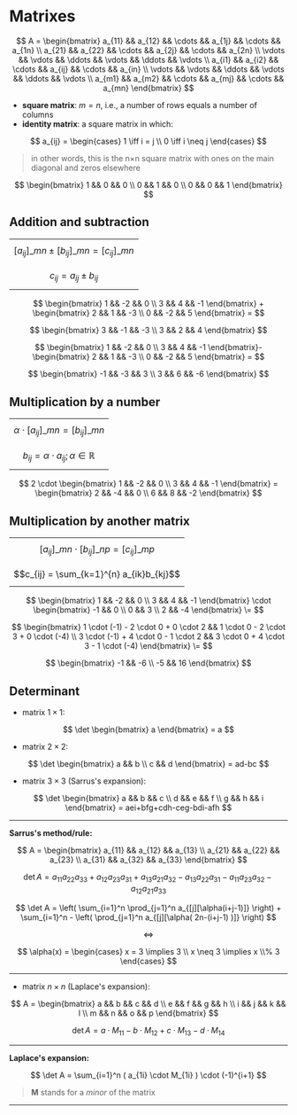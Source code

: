 # Matrixes

$$
A = \begin{bmatrix}
a_{11} && a_{12} && \cdots && a_{1j} && \cdots && a_{1n} \\
a_{21} && a_{22} && \cdots && a_{2j} && \cdots && a_{2n} \\
\vdots && \vdots && \ddots && \vdots && \ddots && \vdots \\
a_{i1} && a_{i2} && \cdots && a_{ij} && \cdots && a_{in} \\
\vdots && \vdots && \ddots && \vdots && \ddots && \vdots \\
a_{m1} && a_{m2} && \cdots && a_{mj} && \cdots && a_{mn} 
\end{bmatrix}
$$

- **square matrix**: $m = n$, i.e., a number of rows equals a number of columns
- **identity matrix**: a square matrix in which:

$$
a_{ij} = \begin{cases}
1 \iff i = j
\\
0 \iff i \neq j
\end{cases}
$$

> in other words, this is the n×n square matrix with ones on the main diagonal and zeros elsewhere

$$
\begin{bmatrix}
1 && 0 && 0
\\
0 && 1 && 0
\\
0 && 0 && 1
\end{bmatrix}
$$

## Addition and subtraction

||
|-|
| $$[a_{ij}]\_{mn} \pm [b_{ij}]\_{mn} = [c_{ij}]\_{mn}$$ |
| $$c_{ij} = a_{ij} \pm b_{ij}$$ |

$$
\begin{bmatrix}
1 && -2 && 0 \\
3 && 4 && -1
\end{bmatrix}
+
\begin{bmatrix}
2 && 1 && -3 \\
0 && -2 && 5
\end{bmatrix} =
$$

$$
\begin{bmatrix}
3 && -1 && -3
\\
3 && 2 && 4
\end{bmatrix}
$$

$$
\begin{bmatrix}
1 && -2 && 0 \\
3 && 4 && -1
\end{bmatrix}-
\begin{bmatrix}
2 && 1 && -3
\\
0 && -2 && 5
\end{bmatrix} =
$$

$$
\begin{bmatrix}
-1 && -3 && 3
\\
3 && 6 && -6
\end{bmatrix}
$$

## Multiplication by a number

||
|-|
| $$\alpha \cdot [a_{ij}]\_{mn} = [b_{ij}]\_{mn}$$ |
| $$b_{ij} = \alpha \cdot a_{ij}; \alpha \in \mathbb{R}$$ |

$$
2 \cdot
\begin{bmatrix}
1 && -2 && 0
\\
3 && 4 && -1
\end{bmatrix} =
\begin{bmatrix}
2 && -4 && 0
\\
6 && 8 && -2
\end{bmatrix}
$$

## Multiplication by another matrix

||
|--|
| $$[a_{ij}]\_{mn} \cdot [b_{ij}]\_{np} = [c_{ij}]\_{mp}$$ |
| $$c_{ij} = \sum_{k=1}^{n} a_{ik}b_{kj}$$ |

$$
\begin{bmatrix}
1 && -2 && 0
\\
3 && 4 && -1
\end{bmatrix}
\cdot
\begin{bmatrix}
-1 && 0
\\
0 && 3
\\
2 && -4
\end{bmatrix}
\=
$$

$$
\begin{bmatrix}
1 \cdot (-1) - 2 \cdot 0 + 0 \cdot 2
&&
1 \cdot 0 - 2 \cdot 3 + 0 \cdot (-4)
\\
3 \cdot (-1) + 4 \cdot 0 - 1 \cdot 2
&&
3 \cdot 0 + 4 \cdot 3 - 1 \cdot (-4)
\end{bmatrix}
\=
$$

$$
\begin{bmatrix}
-1 && -6
\\
-5 && 16
\end{bmatrix}
$$

## Determinant

* matrix $1 \times 1$:

$$
\det
\begin{bmatrix}
a
\end{bmatrix} =
a
$$

* matrix $2 \times 2$:

$$
\det
\begin{bmatrix}
a && b
\\
c && d
\end{bmatrix} =
ad-bc
$$

* matrix $3 \times 3$ (Sarrus's expansion):

$$
\det
\begin{bmatrix}
a && b && c
\\
d && e && f
\\
g && h && i
\end{bmatrix} =
aei+bfg+cdh-ceg-bdi-afh
$$

----

**Sarrus's method/rule:**

$$
A = \begin{bmatrix}
a_{11} && a_{12} && a_{13}
\\
a_{21} && a_{22} && a_{23}
\\
a_{31} && a_{32} && a_{33}
\end{bmatrix}
$$

$$
\det A =
a_{11}a_{22}a_{33} +
a_{12}a_{23}a_{31} +
a_{13}a_{21}a_{32} -
a_{13}a_{22}a_{31} -
a_{11}a_{23}a_{32} -
a_{12}a_{21}a_{33}
$$

$$
\det A = \left(
\sum_{i=1}^n \prod_{j=1}^n
a_{[j][\alpha(i+j-1)]}
\right) +
\sum_{i=1}^n - \left(
\prod_{j=1}^n a_{[j][\alpha(
2n-(i+j-1)
)]}
\right)
$$

$$
\iff
$$

$$
\alpha(x) = \begin{cases}
x = 3 \implies 3
\\
x \neq 3 \implies x \\% 3
\end{cases}
$$

----

* matrix $n \times n$ (Laplace's expansion):

$$
A = \begin{bmatrix}
a && b && c && d
\\
e && f && g && h
\\
i && j && k && l
\\
m && n && o && p
\end{bmatrix}
$$

$$
\det A = a \cdot M_{11} - b \cdot M_{12} + c \cdot M_{13} - d \cdot M_{14}
$$

----

**Laplace's expansion:**

$$
\det A = \sum_{i=1}^n (
a_{1i} \cdot M_{1i}
) \cdot (-1)^{i+1}
$$

> **M** stands for a *minor* of the matrix

----
